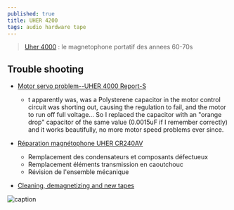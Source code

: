 ```yaml
---
published: true
title: UHER 4200
tags: audio hardware tape
---
```

> [Uher 4000](https://www.youtube.com/watch?v=IcR14J0tUvw)  : le magnetophone portatif des annees 60-70s

## Trouble shooting
- [Motor servo problem--UHER 4000 Report-S](https://www.youtube.com/watch?v=X3CfxBYSClE)
	- t apparently was, was a Polysterene capacitor in the motor control circuit was shorting out, causing the regulation to fail, and the motor to run off full voltage... So I replaced the capacitor with an "orange drop" capacitor of the same value (0.0015uF if I remember correctly) and it works beautifully, no more motor speed problems ever since.
- [Réparation magnétophone UHER CR240AV](https://www.youtube.com/watch?v=joZYOZD4ljA&list=PL9s39bPTcGGhpYBQ0ndVttjBZAYN4SRLM)
	- Remplacement des condensateurs et composants défectueux
	- Remplacement éléments transmission en caoutchouc
	- Révision de l'ensemble mécanique
    
- [Cleaning, demagnetizing and new tapes](https://www.youtube.com/watch?v=WYEA5DBX60w)

![caption](https://external-content.duckduckgo.com/iu/?u=http%3A%2F%2Fvintec.at%2Fwp-content%2Fuploads%2F2014%2F09%2FUher-4200.jpg&f=1&nofb=1)
